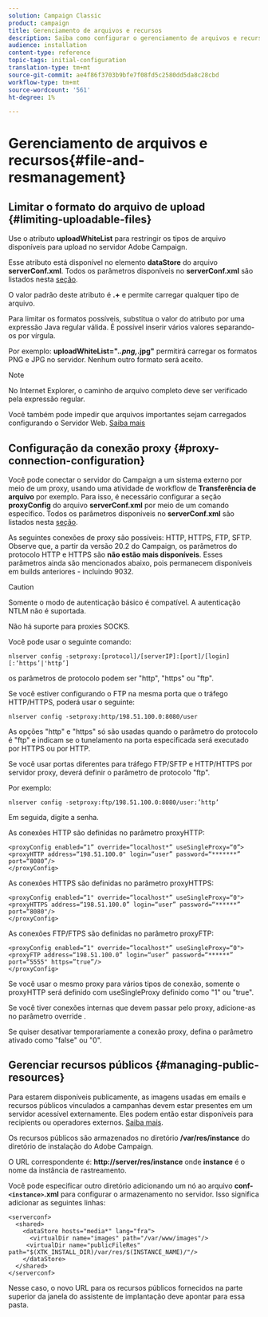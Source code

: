 ```yaml
---
solution: Campaign Classic
product: campaign
title: Gerenciamento de arquivos e recursos
description: Saiba como configurar o gerenciamento de arquivos e recursos no Campaign
audience: installation
content-type: reference
topic-tags: initial-configuration
translation-type: tm+mt
source-git-commit: ae4f86f3703b9bfe7f08fd5c2580dd5da8c28cbd
workflow-type: tm+mt
source-wordcount: '561'
ht-degree: 1%

---
```


# Gerenciamento de arquivos e recursos{#file-and-resmanagement}

## Limitar o formato do arquivo de upload {#limiting-uploadable-files}

Use o atributo **uploadWhiteList** para restringir os tipos de arquivo disponíveis para upload no servidor Adobe Campaign.

Esse atributo está disponível no elemento **dataStore** do arquivo **serverConf.xml**. Todos os parâmetros disponíveis no **serverConf.xml** são listados nesta [seção](../../installation/using/the-server-configuration-file.md).

O valor padrão deste atributo é **.+** e permite carregar qualquer tipo de arquivo.

Para limitar os formatos possíveis, substitua o valor do atributo por uma expressão Java regular válida. É possível inserir vários valores separando-os por vírgula.

Por exemplo: **uploadWhiteList=&quot;.*.png,*.jpg&quot;** permitirá carregar os formatos PNG e JPG no servidor. Nenhum outro formato será aceito.

>[!NOTE]
>
>No Internet Explorer, o caminho de arquivo completo deve ser verificado pela expressão regular.

Você também pode impedir que arquivos importantes sejam carregados configurando o Servidor Web. [Saiba mais](web-server-configuration.md)

## Configuração da conexão proxy {#proxy-connection-configuration}

Você pode conectar o servidor do Campaign a um sistema externo por meio de um proxy, usando uma atividade de workflow de **Transferência de arquivo** por exemplo. Para isso, é necessário configurar a seção **proxyConfig** do arquivo **serverConf.xml** por meio de um comando específico. Todos os parâmetros disponíveis no **serverConf.xml** são listados nesta [seção](../../installation/using/the-server-configuration-file.md).

As seguintes conexões de proxy são possíveis: HTTP, HTTPS, FTP, SFTP. Observe que, a partir da versão 20.2 do Campaign, os parâmetros do protocolo HTTP e HTTPS são **não estão mais disponíveis**. Esses parâmetros ainda são mencionados abaixo, pois permanecem disponíveis em builds anteriores - incluindo 9032.

>[!CAUTION]
>
>Somente o modo de autenticação básico é compatível. A autenticação NTLM não é suportada.
>
>Não há suporte para proxies SOCKS.


Você pode usar o seguinte comando:

```
nlserver config -setproxy:[protocol]/[serverIP]:[port]/[login][:‘https’|'http’]
```

os parâmetros de protocolo podem ser &quot;http&quot;, &quot;https&quot; ou &quot;ftp&quot;.

Se você estiver configurando o FTP na mesma porta que o tráfego HTTP/HTTPS, poderá usar o seguinte:

```
nlserver config -setproxy:http/198.51.100.0:8080/user
```

As opções &quot;http&quot; e &quot;https&quot; só são usadas quando o parâmetro do protocolo é &quot;ftp&quot; e indicam se o tunelamento na porta especificada será executado por HTTPS ou por HTTP.

Se você usar portas diferentes para tráfego FTP/SFTP e HTTP/HTTPS por servidor proxy, deverá definir o parâmetro de protocolo &quot;ftp&quot;.


Por exemplo:

```
nlserver config -setproxy:ftp/198.51.100.0:8080/user:’http’
```

Em seguida, digite a senha.

As conexões HTTP são definidas no parâmetro proxyHTTP:

```
<proxyConfig enabled=“1” override=“localhost*” useSingleProxy=“0”>
<proxyHTTP address=“198.51.100.0" login=“user” password=“*******” port=“8080”/>
</proxyConfig>
```

As conexões HTTPS são definidas no parâmetro proxyHTTPS:

```
<proxyConfig enabled=“1" override=“localhost*” useSingleProxy=“0">
<proxyHTTPS address=“198.51.100.0” login=“user” password=“******” port=“8080"/>
</proxyConfig>
```

As conexões FTP/FTPS são definidas no parâmetro proxyFTP:

```
<proxyConfig enabled=“1" override=“localhost*” useSingleProxy=“0">
<proxyFTP address=“198.51.100.0” login=“user” password=“******” port=“5555" https=”true”/>
</proxyConfig>
```

Se você usar o mesmo proxy para vários tipos de conexão, somente o proxyHTTP será definido com useSingleProxy definido como &quot;1&quot; ou &quot;true&quot;.

Se você tiver conexões internas que devem passar pelo proxy, adicione-as no parâmetro override .

Se quiser desativar temporariamente a conexão proxy, defina o parâmetro ativado como &quot;false&quot; ou &quot;0&quot;.

## Gerenciar recursos públicos {#managing-public-resources}

Para estarem disponíveis publicamente, as imagens usadas em emails e recursos públicos vinculados a campanhas devem estar presentes em um servidor acessível externamente. Eles podem então estar disponíveis para recipients ou operadores externos. [Saiba mais](../../installation/using/deploying-an-instance.md#managing-public-resources).

Os recursos públicos são armazenados no diretório **/var/res/instance** do diretório de instalação do Adobe Campaign.

O URL correspondente é: **http://server/res/instance** onde **instance** é o nome da instância de rastreamento.

Você pode especificar outro diretório adicionando um nó ao arquivo **conf-`<instance>`.xml** para configurar o armazenamento no servidor. Isso significa adicionar as seguintes linhas:

```
<serverconf>
  <shared>
    <dataStore hosts="media*" lang="fra">
      <virtualDir name="images" path="/var/www/images"/>
     <virtualDir name="publicFileRes" path="$(XTK_INSTALL_DIR)/var/res/$(INSTANCE_NAME)/"/>
    </dataStore>
  </shared>
</serverconf>
```

Nesse caso, o novo URL para os recursos públicos fornecidos na parte superior da janela do assistente de implantação deve apontar para essa pasta.
